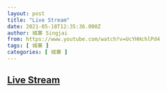 ```yaml
---
layout: post
title: "Live Stream"
date: 2021-05-18T12:35:36.000Z
author: 城寨 Singjai
from: https://www.youtube.com/watch?v=UcYHHchlPd4
tags: [ 城寨 ]
categories: [ 城寨 ]
---
```

<!--1621341336000-->
[Live Stream](https://www.youtube.com/watch?v=UcYHHchlPd4)
------

<div>

</div>
